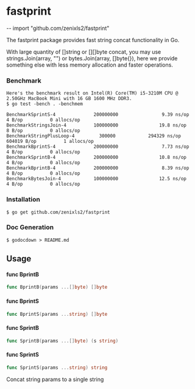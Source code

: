 # fastprint
--
    import "github.com/zenixls2/fastprint"

The fastprint package provides fast string concat functionality in Go.

With large quantity of []string or [][]byte concat, you may use
strings.Join(array, "") or bytes.Join(array, []byte{}), here we provide
something else with less memory allocation and faster operations.

### Benchmark

    Here's the benchmark result on Intel(R) Core(TM) i5-3210M CPU @ 2.50GHz MacBook Mini with 16 GB 1600 MHz DDR3.
    $ go test -bench . -benchmem

    BenchmarkSprintS-4              200000000                9.39 ns/op            4 B/op          0 allocs/op
    BenchmarkStringsJoin-4          100000000               19.8 ns/op             8 B/op          0 allocs/op
    BenchmarkStringPlusLoop-4         300000            294329 ns/op          604019 B/op          1 allocs/op
    BenchmarkBprintS-4              200000000                7.73 ns/op            4 B/op          0 allocs/op
    BenchmarkSprintB-4              200000000               10.8 ns/op             4 B/op          0 allocs/op
    BenchmarkBprintB-4              200000000                8.39 ns/op            4 B/op          0 allocs/op
    BenchmarkBytesJoin-4            100000000               12.5 ns/op             4 B/op          0 allocs/op

### Installation

    $ go get github.com/zenixls2/fastprint

### Doc Generation

    $ godocdown > README.md

## Usage

#### func  BprintB

```go
func BprintB(params ...[]byte) []byte
```

#### func  BprintS

```go
func BprintS(params ...string) []byte
```

#### func  SprintB

```go
func SprintB(params ...[]byte) (s string)
```

#### func  SprintS

```go
func SprintS(params ...string) string
```
Concat string params to a single string

